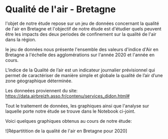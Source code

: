 # Qualité de l'air - Bretagne

l'objet de notre étude repose sur un jeu de données concernant la qualité de l'air en Bretagne et l'objectif de notre étude est d'étudier quels peuvent être les impacts des deux periodes
de confinement sur la qualité de l'air dans la région.

le jeu de données nous présente l'ensemble des valeurs d'indice d'Air en Bretagne à l'échelle des agglomérations sur l'année 2020 et l'année en cours.

L‘indice de la Qualité de l’air est un indicateur journalier prévisionnel qui permet de caractériser de manière simple et globale la qualité de l’air d’une zone géographique déterminée.

Les donneées proviennent du site: https://data.airbreizh.asso.fr/contenu/services_didon.html#

Tout le traitement de données, les graphiques ainsi que l'analyse sur laquelle porte notre étude se trouve dans le Notebook ci-joint.

Voici quelques graphiques obtenus au cours de notre étude:

![Répartitition de la qualité de l'air en Bretagne pour 2020]

